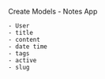 Create Models - Notes App

    - User
    - title
    - content
    - date time
    - tags
    - active
    - slug